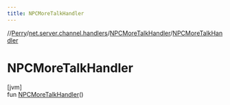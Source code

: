 ```yaml
---
title: NPCMoreTalkHandler
---
```

//[Perry](../../../index.html)/[net.server.channel.handlers](../index.html)/[NPCMoreTalkHandler](index.html)/[NPCMoreTalkHandler](-n-p-c-more-talk-handler.html)



# NPCMoreTalkHandler



[jvm]\
fun [NPCMoreTalkHandler](-n-p-c-more-talk-handler.html)()




